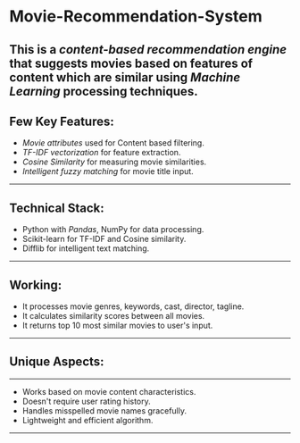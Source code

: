 # Movie-Recommendation-System

This is a *content-based recommendation engine* that suggests movies based on features of content which are similar using *Machine Learning* processing techniques.
------------------------------------------------------------------------

## Few Key Features:
- *Movie attributes* used for Content based filtering.
- *TF-IDF vectorization* for feature extraction.
- *Cosine Similarity* for measuring movie similarities.
- *Intelligent fuzzy matching* for movie title input.
------------------------------------------------------------------------

## Technical Stack:
- Python with *Pandas*, NumPy for data processing.
- Scikit-learn for TF-IDF and Cosine similarity.
- Difflib for intelligent text matching.
------------------------------------------------------------------------

## Working:
- It processes movie genres, keywords, cast, director, tagline.
- It calculates similarity scores between all movies.
- It returns top 10 most similar movies to user's input.
------------------------------------------------------------------------
## Unique Aspects:
-----------------
- Works based on movie content characteristics.
- Doesn't require user rating history.
- Handles misspelled movie names gracefully.
- Lightweight and efficient algorithm.
------------------------------
